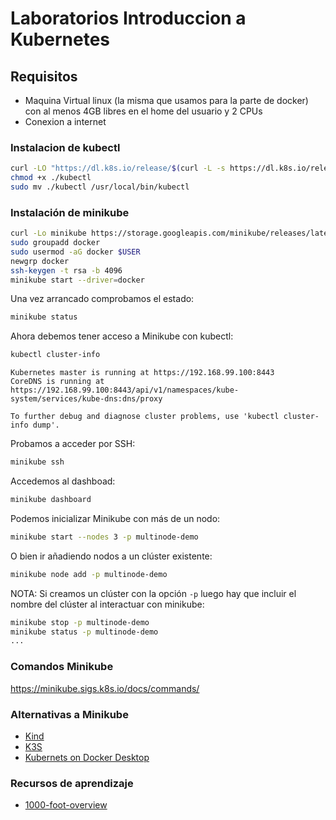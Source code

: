 # Laboratorios Introduccion a Kubernetes

## Requisitos

- Maquina Virtual linux (la misma que usamos para la parte de docker) con al menos 4GB libres en el home del usuario y 2 CPUs
- Conexion a internet

### Instalacion de kubectl
```bash
curl -LO "https://dl.k8s.io/release/$(curl -L -s https://dl.k8s.io/release/stable.txt)/bin/linux/amd64/kubectl"
chmod +x ./kubectl
sudo mv ./kubectl /usr/local/bin/kubectl
```

### Instalación de minikube
```bash
curl -Lo minikube https://storage.googleapis.com/minikube/releases/latest/minikube-linux-amd64 && chmod +x minikube && sudo cp minikube /usr/local/bin/ && rm minikube
sudo groupadd docker
sudo usermod -aG docker $USER
newgrp docker
ssh-keygen -t rsa -b 4096
minikube start --driver=docker
```
Una vez arrancado comprobamos el estado:
```bash
minikube status
```
Ahora debemos tener acceso a Minikube con kubectl:

```bash
kubectl cluster-info
```
```
Kubernetes master is running at https://192.168.99.100:8443
CoreDNS is running at https://192.168.99.100:8443/api/v1/namespaces/kube-system/services/kube-dns:dns/proxy

To further debug and diagnose cluster problems, use 'kubectl cluster-info dump'.
```
Probamos a acceder por SSH:
```bash
minikube ssh
```
Accedemos al dashboad:
```bash
minikube dashboard
```
Podemos inicializar Minikube con más de un nodo:
```bash
minikube start --nodes 3 -p multinode-demo
```
O bien ir añadiendo nodos a un clúster existente:
```bash
minikube node add -p multinode-demo
```
NOTA: Si creamos un clúster con la opción `-p` luego hay que incluir el nombre del clúster al interactuar con minikube:
```bash
minikube stop -p multinode-demo
minikube status -p multinode-demo
...
```

### Comandos Minikube

https://minikube.sigs.k8s.io/docs/commands/

### Alternativas a Minikube

* [Kind](https://kind.sigs.k8s.io/)
* [K3S](https://k3s.io/)
* [Kubernets on Docker Desktop](https://docs.docker.com/desktop/kubernetes/)

### Recursos de aprendizaje

* [1000-foot-overview](https://mattias.engineer/k8s/1000-foot-overview/)

